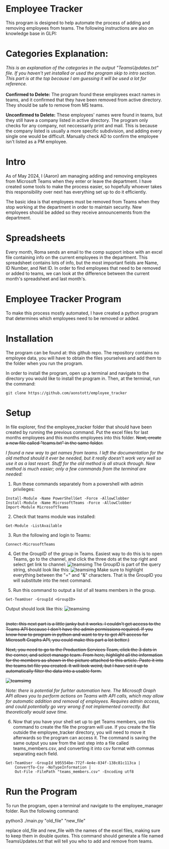 # Employee Tracker
This program is designed to help automate the process of adding and removing employees from teams.  The following instructions are also on knowledge base in GLPI:

# Categories Explanation:
<em> This is an explanation of the categories in the output "TeamsUpdates.txt" file.  If you haven't yet installed or used the program skip to intro section.  This part is at the top because I am guessing it will be used a lot for reference. </em>
<br><br>
<b>Confirmed to Delete:</b> The program found these employees exact names in teams, and it confirmed that they have been removed from active directory.  They should be safe to remove from MS teams.

<b>Unconfirmed to Delete:</b> These employees' names were found in teams, but they still have a company listed in active directory.  The program only checks for any company, not neccessarily print and mail.  This is because the company listed is usually a more specific subdivision, and adding every single one would be difficult.  Manually check AD to confirm the employee isn't listed as a PM employee.



# Intro
As of May 2024, I (Aaron) am managing adding and removing employees from Microsoft Teams when they enter or leave the department.  I have created some tools to make the process easier, so hopefully whoever takes this responsibility over next has everything set up to do it efficiently.  

The basic idea is that employees must be removed from Teams when they stop working at the department in order to maintain security.  New employees should be added so they receive announcements from the department.  

 

# Spreadsheets
Every month, Roma sends an email to the comp support inbox with an excel file containing info on the current employees in the department.  This spreadsheet contains lots of info, but the most important fields are Name, ID Number, and Net ID.  In order to find employees that need to be removed or added to teams, we can look at the difference between the current month's spreadsheet and last month's.  

 

# Employee Tracker Program
To make this process mostly automated, I have created a python program that determines which employees need to be removed or added.  

# Installation
The program can be found at: this github repo. The repository contains no employee data, you will have to obtain the files yourselves and add them to the folder when you run the program.  

In order to install the program, open up a terminal and navigate to the directory you would like to install the program in.  Then, at the terminal, run the command:

```git clone https://github.com/aonstott/employee_tracker```

# Setup
In file explorer, find the employee_tracker folder that should have been created by running the previous command.  Put the excel files for last months employees and this months employees into this folder.  <s>Next, create a new file called "teams.txt" in the same folder.</s>


<em>I found a new way to get names from teams.  I left the documentation for the old method should it ever be needed, but it really doesn't work very well so use it as a last resort.  Stuff for the old method is all struck through.  New method is much easier; only a few commands from the terminal are needed:  </em>

1. Run these commands separately from a powershell with admin privileges:

```
Install-Module -Name PowerShellGet -Force -AllowClobber
Install-Module -Name MicrosoftTeams -Force -AllowClobber
Import-Module MicrosoftTeams
```
2. Check that teams module was installed:

```
Get-Module -ListAvailable
```

3. Run the following and login to Teams:
```
Connect-MicrosoftTeams
```
4. Get the GroupID of the group in Teams.  Easiest way to do this is to open Teams, go to the channel, and click the three dots at the top right and select get link to channel: ![teamsimg](<groupid1.png>) The GroupID is part of the query string, should look like this: ![teamsimg](<groupid2.png>) Make sure to highlight everything between the "=" and "&" characters.  That is the GroupID you will substitute into the next command.



5. Run this command to output a list of all teams members in the group.
```
Get-TeamUser -GroupId <GroupID>
```

Output should look like this:
![teamsimg](<teamsoutput.png>)


<br><s>(note: this next part is a little janky but it works.  I couldn't get access to the Teams API because I don't have the admin permissions required.  If you know how to program in python and want to try to get API access for Microsoft Graphs API, you could make this part a lot better.)

Next, you need to go to the Production Services Team, click the 3 dots in the corner, and select manage team.  From here, highlight all the information for the members as shown in the picture attached to this article.  Paste it into the teams.txt file you created.  It will look weird, but I have set it up to automatically filter the data into a usable form. 

![teamsimg](<Screenshot 2024-05-09 140410.png>)</s>

<em> Note: there is potential for furhter automation here.  The Microsoft Graph API allows you to perform actions on Teams with API calls, which may allow for automatic addition and removal of employees.  Requires admin access, and could potentially go very wrong if not implemented correctly.  But theoretically would save time.</em>  

6. Now that you have your shell set up to get Teams members, use this command to create the file the program will use.  If you create the file outside the employee_tracker directory, you will need to move it afterwards so the program can access it. The command is saving the same output you saw from the last step into a file called teams_members.csv, and converting it into csv format with commas separating each field. 
```
Get-TeamUser -GroupId b95554be-772f-4e4e-834f-138c81c113ca |
    ConvertTo-Csv -NoTypeInformation |
    Out-File -FilePath "teams_members.csv" -Encoding utf8
``` 


# Run the Program
To run the program, open a terminal and navigate to the employee_manager folder.  Run the following command:

python3 ./main.py "old_file" "new_file"

replace old_file and new_file with the names of the excel files, making sure to keep them in double quotes.  This command should generate a file named TeamsUpdates.txt that will tell you who to add and remove from teams.  

